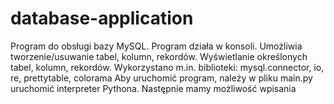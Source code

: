 # database-application
Program do obsługi bazy MySQL. Program działa w konsoli. Umożliwia tworzenie/usuwanie tabel, kolumn, rekordów. Wyświetlanie określonych tabel, kolumn, rekordów. Wykorzystano m.in. biblioteki: mysql.connector, io, re, prettytable, colorama
Aby uruchomić program, należy w pliku main.py uruchomić interpreter Pythona. Następnie mamy możliwość wpisania 
